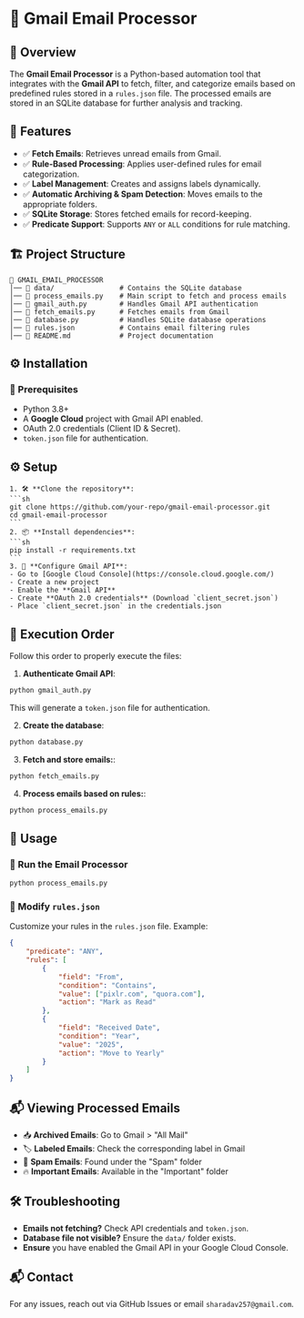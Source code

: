 # 📩 Gmail Email Processor

## 📌 Overview

The **Gmail Email Processor** is a Python-based automation tool that integrates with the **Gmail API** to fetch, filter, and categorize emails based on predefined rules stored in a `rules.json` file. The processed emails are stored in an SQLite database for further analysis and tracking.

## 🚀 Features

- ✅ **Fetch Emails**: Retrieves unread emails from Gmail.
- ✅ **Rule-Based Processing**: Applies user-defined rules for email categorization.
- ✅ **Label Management**: Creates and assigns labels dynamically.
- ✅ **Automatic Archiving & Spam Detection**: Moves emails to the appropriate folders.
- ✅ **SQLite Storage**: Stores fetched emails for record-keeping.
- ✅ **Predicate Support**: Supports `ANY` or `ALL` conditions for rule matching.

## 🏗️ Project Structure

```
📂 GMAIL_EMAIL_PROCESSOR
│── 📂 data/                # Contains the SQLite database
│── 📜 process_emails.py    # Main script to fetch and process emails
│── 📜 gmail_auth.py        # Handles Gmail API authentication
│── 📜 fetch_emails.py      # Fetches emails from Gmail
│── 📜 database.py          # Handles SQLite database operations
│── 📜 rules.json           # Contains email filtering rules
│── 📜 README.md            # Project documentation
```

## ⚙️ Installation

### 🔹 Prerequisites

- Python 3.8+
- A **Google Cloud** project with Gmail API enabled.
- OAuth 2.0 credentials (Client ID & Secret).
- `token.json` file for authentication.

## ⚙️ Setup
    1. 🛠 **Clone the repository**:
    ```sh
    git clone https://github.com/your-repo/gmail-email-processor.git
    cd gmail-email-processor
    ```
    2. 📦 **Install dependencies**:
    ```sh
    pip install -r requirements.txt
    ```
    3. 🔐 **Configure Gmail API**:
    - Go to [Google Cloud Console](https://console.cloud.google.com/)
    - Create a new project
    - Enable the **Gmail API**
    - Create **OAuth 2.0 credentials** (Download `client_secret.json`)
    - Place `client_secret.json` in the credentials.json
   

## 📌 Execution Order
Follow this order to properly execute the files:
1.  **Authenticate Gmail API**:
```sh
python gmail_auth.py
```
This will generate a `token.json` file for authentication.

2.  **Create the database**:
```sh
python database.py
```
3.  **Fetch and store emails:**:
```sh
python fetch_emails.py
```
4.  **Process emails based on rules:**:
```sh
python process_emails.py
```
 
## 🎯 Usage

### 🔹 Run the Email Processor

```sh
python process_emails.py
```

### 🔹 Modify `rules.json`

Customize your rules in the `rules.json` file. Example:

```json
{
    "predicate": "ANY",
    "rules": [
        {
            "field": "From",
            "condition": "Contains",
            "value": ["pixlr.com", "quora.com"],
            "action": "Mark as Read"
        },
        {
            "field": "Received Date",
            "condition": "Year",
            "value": "2025",
            "action": "Move to Yearly"
        }
    ]
}
```
## 📬 Viewing Processed Emails
- 📥 **Archived Emails**: Go to Gmail > "All Mail"
- 🏷 **Labeled Emails**: Check the corresponding label in Gmail
- 🚫 **Spam Emails**: Found under the "Spam" folder
- 🔥 **Important Emails**: Available in the "Important" folder

## 🛠️ Troubleshooting

- **Emails not fetching?** Check API credentials and `token.json`.
- **Database file not visible?** Ensure the `data/` folder exists.
- **Ensure** you have enabled the Gmail API in your Google Cloud Console.


## 📬 Contact

For any issues, reach out via GitHub Issues or email `sharadav257@gmail.com`.
